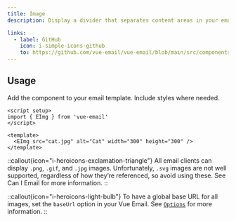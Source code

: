 ```yaml
---
title: Image
description: Display a divider that separates content areas in your email.

links:
  - label: GitHub
    icon: i-simple-icons-github
    to: https://github.com/vue-email/vue-email/blob/main/src/components/EImg.vue
---
```


## Usage
Add the component to your email template. Include styles where needed.

```vue
<script setup>
import { EImg } from 'vue-email'
</script>

<template>
  <EImg src="cat.jpg" alt="Cat" width="300" height="300" />
</template>
```

::callout{icon="i-heroicons-exclamation-triangle"}
All email clients can display `.png`, `.gif`, and `.jpg` images. Unfortunately, `.svg` images are not well supported, regardless of how they’re referenced, so avoid using these. See Can I Email for more information.
::

::callout{icon="i-heroicons-light-bulb"}
To have a global base URL for all images, set the `baseUrl` option in your Vue Email. See [`Options`](/getting-started/installation#options) for more information.
::
